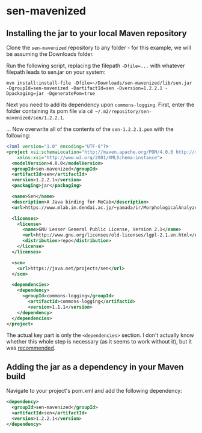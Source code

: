 # sen-mavenized
## Installing the jar to your local Maven repository
Clone the `sen-mavenized` repository to any folder - for this example, we will be assuming the Downloads folder.

Run the following script, replacing the filepath `-Dfile=...` with whatever filepath leads to sen.jar on your system:

```
mvn install:install-file -Dfile=~/Downloads/sen-mavenized/lib/sen.jar -DgroupId=sen-mavenized -DartifactId=sen -Dversion=1.2.2.1 -Dpackaging=jar -DgeneratePom=true
```

Next you need to add its dependency upon `commons-logging`. First, enter the folder containing its pom file via `cd ~/.m2/repository/sen-mavenized/sen/1.2.2.1`.

... Now overwrite all of the contents of the `sen-1.2.2.1.pom` with the following:
```xml
<?xml version="1.0" encoding="UTF-8"?>
<project xsi:schemaLocation="http://maven.apache.org/POM/4.0.0 http://maven.apache.org/xsd/maven-4.0.0.xsd" xmlns="http://maven.apache.org/POM/4.0.0"
    xmlns:xsi="http://www.w3.org/2001/XMLSchema-instance">
  <modelVersion>4.0.0</modelVersion>
  <groupId>sen-mavenized</groupId>
  <artifactId>sen</artifactId>
  <version>1.2.2.1</version>
  <packaging>jar</packaging>

  <name>Sen</name>
  <description>A Java binding for MeCab</description>
  <url>https://www.mlab.im.dendai.ac.jp/~yamada/ir/MorphologicalAnalyzer/Sen.html</url>

  <licenses>
    <license>
      <name>GNU Lesser General Public License, Version 2.1</name>
      <url>http://www.gnu.org/licenses/old-licenses/lgpl-2.1.en.html</url>
      <distribution>repo</distribution>
    </license>
  </licenses>

  <scm>
    <url>https://java.net/projects/sen</url>
  </scm>

  <dependencies>
    <dependency>
      <groupId>commons-logging</groupId>
        <artifactId>commons-logging</artifactId>
        <version>1.1.1</version>
    </dependency>  
  </dependencies>
</project>
```
The actual key part is only the `<dependencies>` section. I don't actually know whether this whole step is necessary (as it seems to work without it), but it was [recommended](https://hondou.homedns.org/pukiwiki/pukiwiki.php?Java%20SEN%20%A4%C7%B7%C1%C2%D6%C1%C7%B2%F2%C0%CF#d971f576).

## Adding the jar as a dependency in your Maven build
Navigate to your project's pom.xml and add the following dependency:
```xml
<dependency>
  <groupId>sen-mavenized</groupId>
  <artifactId>sen</artifactId>
  <version>1.2.2.1</version>
</dependency>
```
